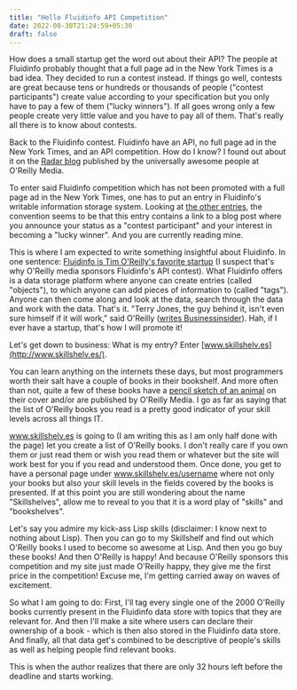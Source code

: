 ```yaml
---
title: "Hello Fluidinfo API Competition"
date: 2022-08-30T21:24:59+05:30
draft: false
---
```


How does a small startup get the word out about their API? The people at Fluidinfo probably thought that a full page ad in the New York Times is a bad idea. They decided to run a contest instead. If things go well, contests are great because tens or hundreds or thousands of people ("contest participants") create value according to your specification but you only have to pay a few of them ("lucky winners"). If all goes wrong only a few people create very little value and you have to pay all of them. That's really all there is to know about contests.

Back to the Fluidinfo contest. Fluidinfo have an API, no full page ad in the New York Times, and an API competition. How do I know? I found out about it on the [Radar blog](http://radar.oreilly.com/2011/03/api-competition.html) published by the universally awesome people at O'Reilly Media.

To enter said Fluidinfo competition which has not been promoted with a full page ad in the New York Times, one has to put an entry in Fluidinfo's writable information storage system. Looking at [the other entries](http://explorer.fluidinfo.com/fluidinfo/object/5783673e-766c-40d6-b697-4d283adec430), the convention seems to be that this entry contains a link to a blog post where you announce your status as a "contest participant" and your interest in becoming a "lucky winner". And you are currently reading mine.

This is where I am expected to write something insightful about Fluidinfo. In one sentence: [Fluidinfo is Tim O'Reilly's favorite startup](http://www.businessinsider.com/tim-oreilly-names-his-favorite-startup-2011-3) (I suspect that's why O'Reilly media sponsors Fluidinfo's API contest). What Fluidinfo offers is a data storage platform where anyone can create entries (called "objects"), to which anyone can add pieces of information to (called "tags"). Anyone can then come along and look at the data, search through the data and work with the data. That's it. "Terry Jones, the guy behind it, isn't even sure himself if it will work," said O'Reilly ([writes Businessinsider](http://www.businessinsider.com/tim-oreilly-names-his-favorite-startup-2011-3)). Hah, if I ever have a startup, that's how I will promote it!

Let's get down to business: What is my entry? Enter [www.skillshelv.es](http://www.skillshelv.es/).

You can learn anything on the internets these days, but most programmers worth their salt have a couple of books in their bookshelf. And more often than not, quite a few of these books have a [pencil sketch of an animal](https://en.wikipedia.org/wiki/O%27Reilly_Media#Animal_books) on their cover and/or are published by O'Reilly Media. I go as far as saying that the list of O'Reilly books you read is a pretty good indicator of your skill levels across all things IT.

www.skillshelv.es is going to (I am writing this as I am only half done with the page) let you create a list of O'Reilly books. I don't really care if you own them or just read them or wish you read them or whatever but the site will work best for you if you read and understood them. Once done, you get to have a personal page under www.skillshelv.es/username where not only your books but also your skill levels in the fields covered by the books is presented. If at this point you are still wondering about the name "Skillshelves", allow me to reveal to you that it is a word play of "skills" and "bookshelves".

Let's say you admire my kick-ass Lisp skills (disclaimer: I know next to nothing about Lisp). Then you can go to my Skillshelf and find out which O'Reilly books I used to become so awesome at Lisp. And then you go buy these books! And then O'Reilly is happy! And because O'Reilly sponsors this competition and my site just made O'Reilly happy, they give me the first price in the competition! Excuse me, I'm getting carried away on waves of excitement.

So what I am going to do: First, I'll tag every single one of the 2000 O'Reilly books currently present in the Fluidinfo data store with topics that they are relevant for. And then I'll make a site where users can declare their ownership of a book - which is then also stored in the Fluidinfo data store. And finally, all that data get's combined to be descriptive of people's skills as well as helping people find relevant books.

This is when the author realizes that there are only 32 hours left before the deadline and starts working.